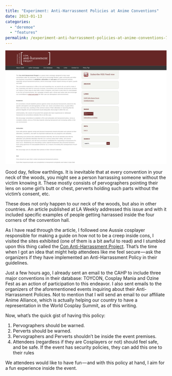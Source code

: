 ```yaml
---
title: "Experiment: Anti-Harrassment Policies at Anime Conventions"
date: 2013-01-13
categories: 
  - "deremoe"
  - "features"
permalink: /experiment-anti-harrassment-policies-at-anime-conventions-7fb22fbc27e6
---
```


![](images/2013/0_7rb9tOd88Jk9x92o.png)

Good day, fellow earthlings. It is inevitable that at every convention in your neck of the woods, you might see a person harrassing someone without the victim knowing it. These mostly consists of pervographers pointing their lens on some girl’s butt or chest, perverts holding such parts without the victim’s consent, etc.

These does not only happen to our neck of the woods, but also in other countries. An article published at LA Weekly addressed this issue and with it included specific examples of people getting harrassed inside the four corners of the convention hall.

As I have read through the article, I followed one Aussie cosplayer responsible for making a guide on how not to be a creep inside cons, I visited the sites exhibited (one of them is a bit awful to read) and I stumbled upon this thing called the [Con Anti-Harrassment Project](https://web.archive.org/web/20110902091253/http://www.cahp.girl-wonder.org/). That’s the time when I got an idea that might help attendees like me feel secure — ask the organizers if they have implemented an Anti-Harrassment Policy in their guidelines.

Just a few hours ago, I already sent an email to the CAHP to include three major conventions in their database: TOYCON, Cosplay Mania and Ozine Fest as an action of participation to this endeavor. I also sent emails to the organizers of the aforementioned events inquiring about their Anti-Harrassment Policies. Not to mention that I will send an email to our affiliate Anime Alliance, which is actually helping our country to have a representation in the World Cosplay Summit, as of this writing.

Now, what’s the quick gist of having this policy:

1. Pervographers should be warned.
2. Perverts should be warned.
3. Pervographers and Perverts shouldn’t be inside the event premises.
4. Attendees (regardless if they are Cosplayers or not) should feel safe, and be safe. If the event has security policies, they can add this one to their rules

We attendees would like to have fun — and with this policy at hand, I aim for a fun experience inside the event.
